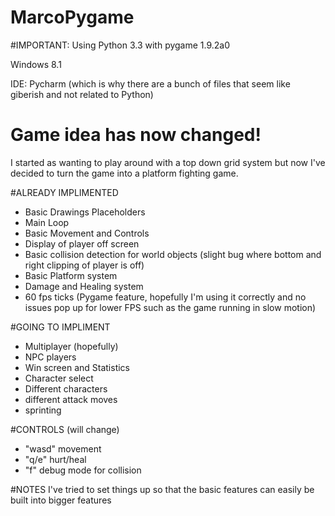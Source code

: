 MarcoPygame
===========

#IMPORTANT:
Using Python 3.3 with pygame 1.9.2a0

Windows 8.1

IDE: Pycharm (which is why there are a bunch of files that seem like giberish and not related to Python)

# Game idea has now changed!
I started as wanting to play around with a top down grid system but now I've decided to turn the game into a platform fighting game.  

#ALREADY IMPLIMENTED
+ Basic Drawings Placeholders
+ Main Loop
+ Basic Movement and Controls
+ Display of player off screen
+ Basic collision detection for world objects (slight bug where bottom and right clipping of player is off)
+ Basic Platform system
+ Damage and Healing system
+ 60 fps ticks (Pygame feature, hopefully I'm using it correctly and no issues pop up for lower FPS such as the game running in slow motion)

#GOING TO IMPLIMENT
- Multiplayer (hopefully)
- NPC players
- Win screen and Statistics
- Character select
- Different characters
- different attack moves
- sprinting

#CONTROLS (will change)
+ "wasd" movement
+ "q/e" hurt/heal
+ "f" debug mode for collision

#NOTES
I've tried to set things up so that the basic features can easily be built into bigger features
